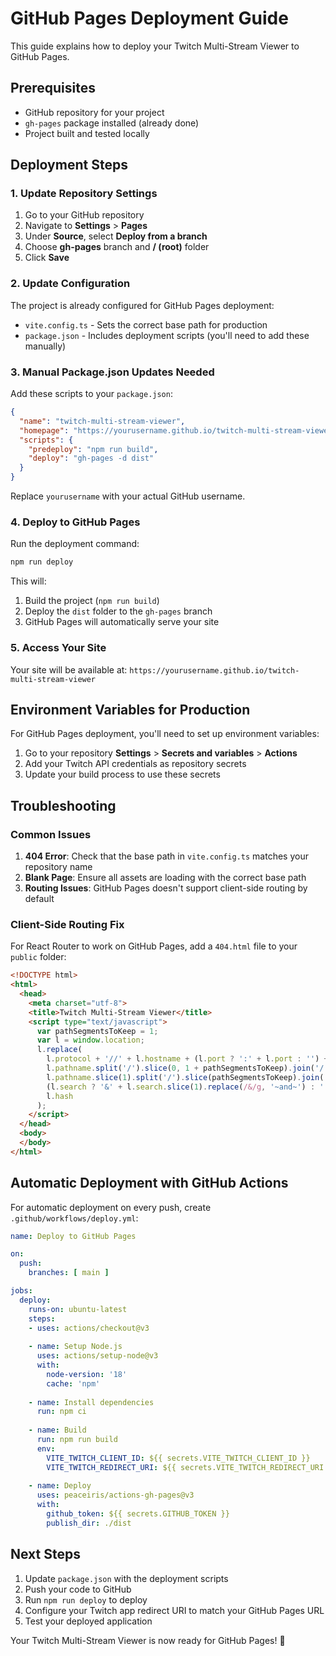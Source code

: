 # GitHub Pages Deployment Guide

This guide explains how to deploy your Twitch Multi-Stream Viewer to GitHub Pages.

## Prerequisites

- GitHub repository for your project
- `gh-pages` package installed (already done)
- Project built and tested locally

## Deployment Steps

### 1. Update Repository Settings

1. Go to your GitHub repository
2. Navigate to **Settings** > **Pages**
3. Under **Source**, select **Deploy from a branch**
4. Choose **gh-pages** branch and **/ (root)** folder
5. Click **Save**

### 2. Update Configuration

The project is already configured for GitHub Pages deployment:

- `vite.config.ts` - Sets the correct base path for production
- `package.json` - Includes deployment scripts (you'll need to add these manually)

### 3. Manual Package.json Updates Needed

Add these scripts to your `package.json`:

```json
{
  "name": "twitch-multi-stream-viewer",
  "homepage": "https://yourusername.github.io/twitch-multi-stream-viewer",
  "scripts": {
    "predeploy": "npm run build",
    "deploy": "gh-pages -d dist"
  }
}
```

Replace `yourusername` with your actual GitHub username.

### 4. Deploy to GitHub Pages

Run the deployment command:

```bash
npm run deploy
```

This will:
1. Build the project (`npm run build`)
2. Deploy the `dist` folder to the `gh-pages` branch
3. GitHub Pages will automatically serve your site

### 5. Access Your Site

Your site will be available at:
`https://yourusername.github.io/twitch-multi-stream-viewer`

## Environment Variables for Production

For GitHub Pages deployment, you'll need to set up environment variables:

1. Go to your repository **Settings** > **Secrets and variables** > **Actions**
2. Add your Twitch API credentials as repository secrets
3. Update your build process to use these secrets

## Troubleshooting

### Common Issues

1. **404 Error**: Check that the base path in `vite.config.ts` matches your repository name
2. **Blank Page**: Ensure all assets are loading with the correct base path
3. **Routing Issues**: GitHub Pages doesn't support client-side routing by default

### Client-Side Routing Fix

For React Router to work on GitHub Pages, add a `404.html` file to your `public` folder:

```html
<!DOCTYPE html>
<html>
  <head>
    <meta charset="utf-8">
    <title>Twitch Multi-Stream Viewer</title>
    <script type="text/javascript">
      var pathSegmentsToKeep = 1;
      var l = window.location;
      l.replace(
        l.protocol + '//' + l.hostname + (l.port ? ':' + l.port : '') +
        l.pathname.split('/').slice(0, 1 + pathSegmentsToKeep).join('/') + '/?/' +
        l.pathname.slice(1).split('/').slice(pathSegmentsToKeep).join('/').replace(/&/g, '~and~') +
        (l.search ? '&' + l.search.slice(1).replace(/&/g, '~and~') : '') +
        l.hash
      );
    </script>
  </head>
  <body>
  </body>
</html>
```

## Automatic Deployment with GitHub Actions

For automatic deployment on every push, create `.github/workflows/deploy.yml`:

```yaml
name: Deploy to GitHub Pages

on:
  push:
    branches: [ main ]

jobs:
  deploy:
    runs-on: ubuntu-latest
    steps:
    - uses: actions/checkout@v3
    
    - name: Setup Node.js
      uses: actions/setup-node@v3
      with:
        node-version: '18'
        cache: 'npm'
    
    - name: Install dependencies
      run: npm ci
    
    - name: Build
      run: npm run build
      env:
        VITE_TWITCH_CLIENT_ID: ${{ secrets.VITE_TWITCH_CLIENT_ID }}
        VITE_TWITCH_REDIRECT_URI: ${{ secrets.VITE_TWITCH_REDIRECT_URI }}
    
    - name: Deploy
      uses: peaceiris/actions-gh-pages@v3
      with:
        github_token: ${{ secrets.GITHUB_TOKEN }}
        publish_dir: ./dist
```

## Next Steps

1. Update `package.json` with the deployment scripts
2. Push your code to GitHub
3. Run `npm run deploy` to deploy
4. Configure your Twitch app redirect URI to match your GitHub Pages URL
5. Test your deployed application

Your Twitch Multi-Stream Viewer is now ready for GitHub Pages! 🚀
